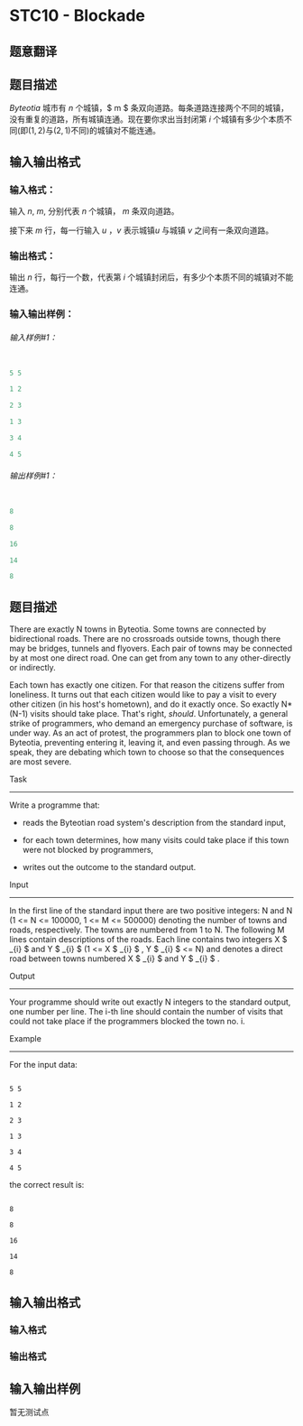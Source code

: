 # STC10 - Blockade

## 题意翻译

## 题目描述

$Byteotia$ 城市有 $n$ 个城镇，$ m $ 条双向道路。每条道路连接两个不同的城镇，没有重复的道路，所有城镇连通。现在要你求出当封闭第 $i$ 个城镇有多少个本质不同$($即$(1,2)$与$(2,1)$不同$)$的城镇对不能连通。

## 输入输出格式

### 输入格式：

输入 $n$, $m,$ 分别代表 $n$ 个城镇， $m$ 条双向道路。

接下来 $m$ 行，每一行输入 $u$ ，$v$ 表示城镇$u$ 与城镇 $v$ 之间有一条双向道路。

### 输出格式：

输出 $n$ 行，每行一个数，代表第 $i$ 个城镇封闭后，有多少个本质不同的城镇对不能连通。

### 输入输出样例：

###### 输入样例#1：

```cpp

5 5

1 2

2 3

1 3

3 4

4 5

```

###### 输出样例#1：

```cpp

8

8

16

14

8

```

## 题目描述

There are exactly N towns in Byteotia. Some towns are connected by bidirectional roads. There are no crossroads outside towns, though there may be bridges, tunnels and flyovers. Each pair of towns may be connected by at most one direct road. One can get from any town to any other-directly or indirectly.

Each town has exactly one citizen. For that reason the citizens suffer from loneliness. It turns out that each citizen would like to pay a visit to every other citizen (in his host's hometown), and do it exactly once. So exactly N\*(N-1) visits should take place. That's right, _should_. Unfortunately, a general strike of programmers, who demand an emergency purchase of software, is under way. As an act of protest, the programmers plan to block one town of Byteotia, preventing entering it, leaving it, and even passing through. As we speak, they are debating which town to choose so that the consequences are most severe.

Task

----

Write a programme that:

- reads the Byteotian road system's description from the standard input,

- for each town determines, how many visits could take place if this town were not blocked by programmers,

- writes out the outcome to the standard output.

Input

-----

In the first line of the standard input there are two positive integers: N and N (1 <= N <= 100000, 1 <= M <= 500000) denoting the number of towns and roads, respectively. The towns are numbered from 1 to N. The following M lines contain descriptions of the roads. Each line contains two integers X $ _{i} $ and Y $ _{i} $ (1 <= X $ _{i} $ , Y $ _{i} $ <= N) and denotes a direct road between towns numbered X $ _{i} $ and Y $ _{i} $ .

Output

------

Your programme should write out exactly N integers to the standard output, one number per line. The i-th line should contain the number of visits that could not take place if the programmers blocked the town no. i.

Example

-------

For the input data:

```

5 5

1 2

2 3

1 3

3 4

4 5

```

the correct result is:

```

8

8

16

14

8

```

## 输入输出格式

### 输入格式

### 输出格式

## 输入输出样例

暂无测试点

